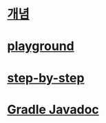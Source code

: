 # [개념](concepts)

# [playground](playground)

# [step-by-step](step-by-step)

# [Gradle Javadoc](https://docs.gradle.org/current/javadoc/index.html)
